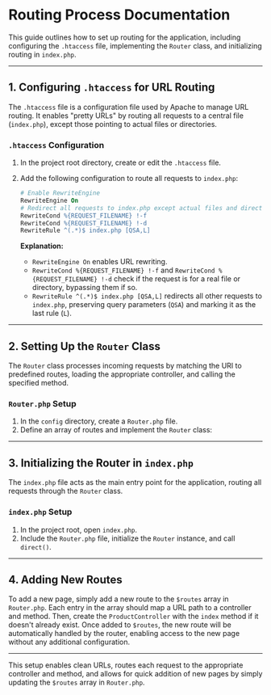 # Routing Process Documentation

This guide outlines how to set up routing for the application, including configuring the `.htaccess` file, implementing the `Router` class, and initializing routing in `index.php`.

---

## 1. Configuring `.htaccess` for URL Routing

The `.htaccess` file is a configuration file used by Apache to manage URL routing. It enables "pretty URLs" by routing all requests to a central file (`index.php`), except those pointing to actual files or directories.

### `.htaccess` Configuration

1. In the project root directory, create or edit the `.htaccess` file.
2. Add the following configuration to route all requests to `index.php`:

   ```apache
   # Enable RewriteEngine
   RewriteEngine On
   # Redirect all requests to index.php except actual files and directories
   RewriteCond %{REQUEST_FILENAME} !-f
   RewriteCond %{REQUEST_FILENAME} !-d
   RewriteRule ^(.*)$ index.php [QSA,L]
   ```

   **Explanation:**
   - `RewriteEngine On` enables URL rewriting.
   - `RewriteCond %{REQUEST_FILENAME} !-f` and `RewriteCond %{REQUEST_FILENAME} !-d` check if the request is for a real file or directory, bypassing them if so.
   - `RewriteRule ^(.*)$ index.php [QSA,L]` redirects all other requests to `index.php`, preserving query parameters (`QSA`) and marking it as the last rule (`L`).

---

## 2. Setting Up the `Router` Class

The `Router` class processes incoming requests by matching the URI to predefined routes, loading the appropriate controller, and calling the specified method.

### `Router.php` Setup

1. In the `config` directory, create a `Router.php` file.
2. Define an array of routes and implement the `Router` class:

---

## 3. Initializing the Router in `index.php`

The `index.php` file acts as the main entry point for the application, routing all requests through the `Router` class.

### `index.php` Setup

1. In the project root, open `index.php`.
2. Include the `Router.php` file, initialize the `Router` instance, and call `direct()`.

---

## 4. Adding New Routes

To add a new page, simply add a new route to the `$routes` array in `Router.php`. Each entry in the array should map a URL path to a controller and method.
Then, create the `ProductController` with the `index` method if it doesn't already exist. Once added to `$routes`, the new route will be automatically handled by the router, enabling access to the new page without any additional configuration.

---

This setup enables clean URLs, routes each request to the appropriate controller and method, and allows for quick addition of new pages by simply updating the `$routes` array in `Router.php`.
